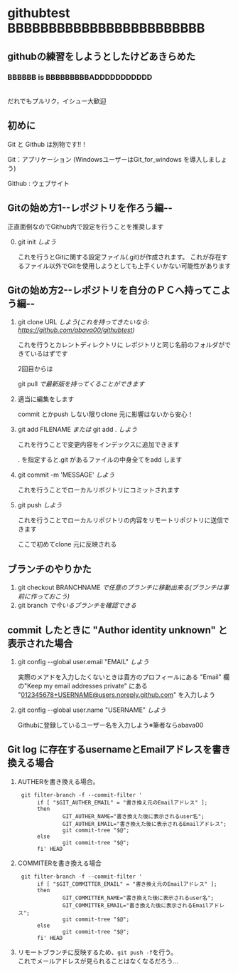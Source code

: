 # githubtest BBBBBBBBBBBBBBBBBBBBBBBB
## githubの練習をしようとしたけどあきらめた  
### BBBBBB is BBBBBBBBBADDDDDDDDDDD
\
だれでもプルリク，イシュー大歓迎

## 初めに

Git と Github は別物です!!！

Git：アプリケーション (WindowsユーザーはGit_for_windows を導入しましょう)

Github : ウェブサイト

## Gitの始め方1--レポジトリを作ろう編--

正直面倒なのでGithub内で設定を行うことを推奨します

0. git init *しよう*
    
    これを行うとGitに関する設定ファイル(.git)が作成されます。 これが存在するファイル以外でGitを使用しようとしても上手くいかない可能性があります
    
## Gitの始め方2--レポジトリを自分のＰＣへ持ってこよう編--
1. git clone URL *しよう(これを持ってきたいなら: https://github.com/abava00/githubtest)*

    これを行うとカレントディレクトリに レポジトリと同じ名前のフォルダができているはずです
    
    2回目からは 
    
    git pull *で最新版を持ってくることができます*
2. 適当に編集をします

    commit とかpush しない限りclone 元に影響はないから安心！
3. git add FILENAME *または* git add . *しよう*

    これを行うことで変更内容をインデックスに追加できます
    
    . を指定すると.git があるファイルの中身全てをadd します
4. git commit -m 'MESSAGE' *しよう*

    これを行うことでローカルリポジトリにコミットされます 
5. git push *しよう* 
 
    これを行うことでローカルリポジトリの内容をリモートリポジトリに送信できます 
    
    ここで初めてclone 元に反映される


## ブランチのやりかた
1. git checkout BRANCHNAME *で任意のブランチに移動出来る(ブランチは事前に作っておこう)* 
2. git branch *で今いるブランチを確認できる*


## commit したときに "Author identity unknown" と表示された場合
1. git config --global user.email "EMAIL" *しよう*


    実際のメアドを入力したくないときは貴方のプロフィールにある "Email" 欄の"Keep my email addresses private" にある "012345678+USERNAME@users.noreply.github.com" を入力しよう
2. git config --global user.name "USERNAME" *しよう*

    Githubに登録しているユーザー名を入力しよう※筆者ならabava00

## Git log に存在するusernameとEmailアドレスを書き換える場合

1. AUTHERを書き換える場合。
   ```
    git filter-branch -f --commit-filter '
         if [ "$GIT_AUTHER_EMAIL" = "書き換え元のEmailアドレス" ];
         then
                 GIT_AUTHER_NAME="書き換えた後に表示されるuser名";
                 GIT_AUTHER_EMAIL="書き換えた後に表示されるEmailアドレス";
                 git commit-tree "$@";
         else
                 git commit-tree "$@";
         fi' HEAD
   ```
2. COMMITERを書き換える場合
   ```
    git filter-branch -f --commit-filter '
         if [ "$GIT_COMMITTER_EMAIL" = "書き換え元のEmailアドレス" ];
         then
                 GIT_COMMITTER_NAME="書き換えた後に表示されるuser名";
                 GIT_COMMITTER_EMAIL="書き換えた後に表示されるEmailアドレス";
                 git commit-tree "$@";
         else
                 git commit-tree "$@";
         fi' HEAD
   ```
3. リモートブランチに反映するため、`git push -f`を行う。  
   これでメールアドレスが見られることはなくなるだろう...
